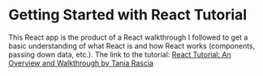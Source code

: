 # Getting Started with React Tutorial
This React app is the product of a React walkthrough I followed to get a basic understanding of what React is and how React works (components, passing down data, etc.). The link to the tutorial: [React Tutorial: An Overview and Walkthrough by Tania Rascia](https://www.taniarascia.com/getting-started-with-react/)